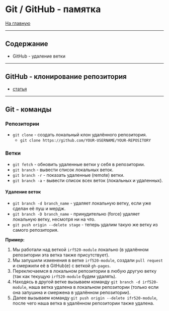 # Git / GitHub - памятка #
[На главную](../../README.md)
___

## Содержание
- GitHub - удаление ветки
___

## GitHub - клонирование репозитория
- [статья](https://ploshadka.net/github-remove-branch/)
___
## Git - команды
### Репозитории
- `git clone` - создать локальный клон удалённого репозитория.
    - `git clone https://github.com/YOUR-USERNAME/YOUR-REPOSITORY`

### Ветки
- `git fetch` - обновить удаленные ветки у себя в репозитории.
- `git branch` - вывести список локальных веток. 
- `git branch -r` - показать удаленные (remote) ветки. 
- `git branch -a` - вывести список всех веток (локальных и удаленных).
####  Удаление веток
- `git branch -d branch_name` - удаляет локальную ветку, если уже сделан её пуш и мердж.
- `git branch -D branch_name` - принудительно (force) удаляет локальную ветку, несмотря ни на что.
- `git push origin --delete stage` - теперь удалим такую же ветку из самого репозитория.  

__Пример:__
1. Мы работали над веткой `irf520-module` локально (в удалённом репозитории эта ветка также присутствует).
2. Мы запушили изменения в ветке `irf520-module`, создали `pull request` и смержили её в GitHub(е) с веткой `gh-pages`.
3. Переключаемся в локальном репозитории в любую другую ветку (так как текущую `irf520-module` будем удалять).
4. Находясь в другой ветке вызываем команду `git branch -d irf520-module`, наша ветка удалена в локальном репозитории (только если она запушина и смержена в удалённом репозитории).
5. Далее вызываем команду `git push origin --delete ifr520-module`, после чего наша ветка в удалённом репозитории также удалена.



